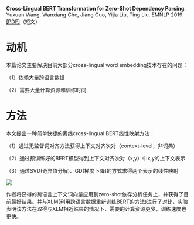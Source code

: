 **Cross-Lingual BERT Transformation for Zero-Shot Dependency Parsing**. Yuxuan Wang, Wanxiang Che, Jiang Guo, Yijia Liu, Ting Liu. EMNLP 2019 [\[PDF\]](https://arxiv.org/abs/1909.06775)（短文）

# 动机
本篇论文主要解决目前大部分cross-lingual word embedding技术存在的问题：

（1）依赖大量跨语言数据

（2）需要大量计算资源和训练时间

 
# 方法
本文提出一种简单快捷的离线cross-lingual BERT线性映射方法：

（1）通过无监督词对齐方法获得上下文对齐次对（context-level，非词典）

（2）通过预训练好的BERT模型得到上下文对齐次对（x,y）中x,y的上下文表示

（3）通过SVD(奇异值分解)、GD(梯度下降)的方式求得两个表示的线性映射

![](https://img-blog.csdnimg.cn/2019100320530798.png)

 

 

作者将获得的跨语言上下文词向量应用到zero-shot依存分析任务上，并获得了目前最好结果。并与XLM(利用跨语言数据重新训练BERT的方法)进行了对比，实验表明该方法在取得与XLM相近结果的情况下，需要的计算资源更少，训练速度也更快。
